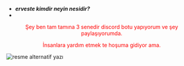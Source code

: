 - ***erveste kimdir neyin nesidir?***
- 
<div style="color: red; text-align: center;">
  
  Şey ben tam tamına 3 senedir discord botu yapıyorum ve şey paylaşıyorumda.

  İnsanlara yardım etmek te hoşuma gidiyor ama.
</div>

<img src="1.jpg" alt="resme alternatif yazı">

